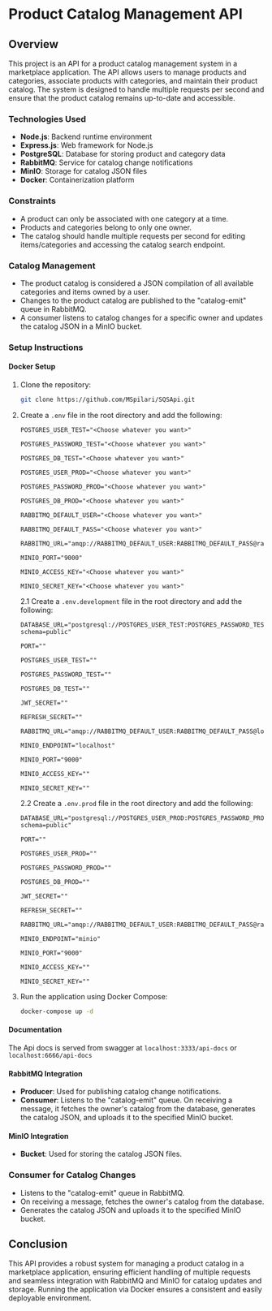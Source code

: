 # Product Catalog Management API

## Overview

This project is an API for a product catalog management system in a marketplace application. The API allows users to manage products and categories, associate products with categories, and maintain their product catalog. The system is designed to handle multiple requests per second and ensure that the product catalog remains up-to-date and accessible.

### Technologies Used

- **Node.js**: Backend runtime environment
- **Express.js**: Web framework for Node.js
- **PostgreSQL**: Database for storing product and category data
- **RabbitMQ**: Service for catalog change notifications
- **MinIO**: Storage for catalog JSON files
- **Docker**: Containerization platform

### Constraints

- A product can only be associated with one category at a time.
- Products and categories belong to only one owner.
- The catalog should handle multiple requests per second for editing items/categories and accessing the catalog search endpoint.

### Catalog Management

- The product catalog is considered a JSON compilation of all available categories and items owned by a user.
- Changes to the product catalog are published to the "catalog-emit" queue in RabbitMQ.
- A consumer listens to catalog changes for a specific owner and updates the catalog JSON in a MinIO bucket.

### Setup Instructions

#### Docker Setup

1. Clone the repository:
    ```bash
    git clone https://github.com/MSpilari/SQSApi.git
    
    ```

2. Create a `.env` file in the root directory and add the following:
    ```plaintext
    POSTGRES_USER_TEST="<Choose whatever you want>"
    
    POSTGRES_PASSWORD_TEST="<Choose whatever you want>"
    
    POSTGRES_DB_TEST="<Choose whatever you want>"
    
    POSTGRES_USER_PROD="<Choose whatever you want>"
    
    POSTGRES_PASSWORD_PROD="<Choose whatever you want>"
    
    POSTGRES_DB_PROD="<Choose whatever you want>"
    
    RABBITMQ_DEFAULT_USER="<Choose whatever you want>"
    
    RABBITMQ_DEFAULT_PASS="<Choose whatever you want>"
    
    RABBITMQ_URL="amqp://RABBITMQ_DEFAULT_USER:RABBITMQ_DEFAULT_PASS@rabbitmq:5672/" 
    
    MINIO_PORT="9000"
    
    MINIO_ACCESS_KEY="<Choose whatever you want>"
    
    MINIO_SECRET_KEY="<Choose whatever you want>"
   ```
   2.1 Create a `.env.development` file in the root directory and add the following:
    ```plaintext
    DATABASE_URL="postgresql://POSTGRES_USER_TEST:POSTGRES_PASSWORD_TEST@localhost:3335/POSTGRES_DB_TEST?schema=public"
    
    PORT=""
    
    POSTGRES_USER_TEST=""
    
    POSTGRES_PASSWORD_TEST=""
    
    POSTGRES_DB_TEST=""
    
    JWT_SECRET=""
    
    REFRESH_SECRET=""
    
    RABBITMQ_URL="amqp://RABBITMQ_DEFAULT_USER:RABBITMQ_DEFAULT_PASS@localhost:5672/"
    
    MINIO_ENDPOINT="localhost" 
    
    MINIO_PORT="9000"
    
    MINIO_ACCESS_KEY=""
    
    MINIO_SECRET_KEY=""
   ``` 
   2.2 Create a `.env.prod` file in the root directory and add the following:
    ```plaintext
    DATABASE_URL="postgresql://POSTGRES_USER_PROD:POSTGRES_PASSWORD_PROD@db_prod:5432/POSTGRES_DB_PROD?schema=public"
    
    PORT=""
    
    POSTGRES_USER_PROD=""
    
    POSTGRES_PASSWORD_PROD=""
    
    POSTGRES_DB_PROD=""
    
    JWT_SECRET=""
    
    REFRESH_SECRET=""
    
    RABBITMQ_URL="amqp://RABBITMQ_DEFAULT_USER:RABBITMQ_DEFAULT_PASS@rabbitmq:5672/"
    
    MINIO_ENDPOINT="minio" 
    
    MINIO_PORT="9000"
    
    MINIO_ACCESS_KEY=""
    
    MINIO_SECRET_KEY=""
   ``` 

3. Run the application using Docker Compose:
    ```bash
    docker-compose up -d
    ```

#### Documentation

 The Api docs is served from swagger at `localhost:3333/api-docs` or `localhost:6666/api-docs`

#### RabbitMQ Integration

- **Producer**: Used for publishing catalog change notifications.
- **Consumer**: Listens to the "catalog-emit" queue. On receiving a message, it fetches the owner's catalog from the database, generates the catalog JSON, and uploads it to the specified MinIO bucket.

#### MinIO Integration

- **Bucket**: Used for storing the catalog JSON files.

### Consumer for Catalog Changes

- Listens to the "catalog-emit" queue in RabbitMQ.
- On receiving a message, fetches the owner's catalog from the database.
- Generates the catalog JSON and uploads it to the specified MinIO bucket.

## Conclusion

This API provides a robust system for managing a product catalog in a marketplace application, ensuring efficient handling of multiple requests and seamless integration with RabbitMQ and MinIO for catalog updates and storage. Running the application via Docker ensures a consistent and easily deployable environment.
